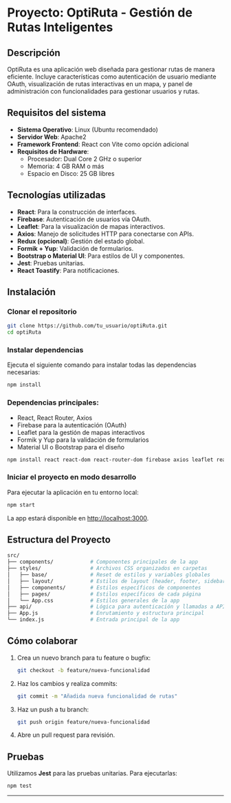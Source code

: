 # Proyecto: OptiRuta - Gestión de Rutas Inteligentes

## Descripción
OptiRuta es una aplicación web diseñada para gestionar rutas de manera eficiente. Incluye características como autenticación de usuario mediante OAuth, visualización de rutas interactivas en un mapa, y panel de administración con funcionalidades para gestionar usuarios y rutas.

## Requisitos del sistema
- **Sistema Operativo**: Linux (Ubuntu recomendado)
- **Servidor Web**: Apache2
- **Framework Frontend**: React con Vite como opción adicional
- **Requisitos de Hardware**:
  - Procesador: Dual Core 2 GHz o superior
  - Memoria: 4 GB RAM o más
  - Espacio en Disco: 25 GB libres

## Tecnologías utilizadas
- **React**: Para la construcción de interfaces.
- **Firebase**: Autenticación de usuarios vía OAuth.
- **Leaflet**: Para la visualización de mapas interactivos.
- **Axios**: Manejo de solicitudes HTTP para conectarse con APIs.
- **Redux (opcional)**: Gestión del estado global.
- **Formik + Yup**: Validación de formularios.
- **Bootstrap o Material UI**: Para estilos de UI y componentes.
- **Jest**: Pruebas unitarias.
- **React Toastify**: Para notificaciones.

## Instalación

### Clonar el repositorio
```bash
git clone https://github.com/tu_usuario/optiRuta.git
cd optiRuta
```

### Instalar dependencias
Ejecuta el siguiente comando para instalar todas las dependencias necesarias:
```bash
npm install
```

### Dependencias principales:
- React, React Router, Axios
- Firebase para la autenticación (OAuth)
- Leaflet para la gestión de mapas interactivos
- Formik y Yup para la validación de formularios
- Material UI o Bootstrap para el diseño

```bash
npm install react react-dom react-router-dom firebase axios leaflet react-leaflet formik yup bootstrap @mui/material @emotion/react @emotion/styled react-icons jest @testing-library/react react-toastify
```

### Iniciar el proyecto en modo desarrollo
Para ejecutar la aplicación en tu entorno local:
```bash
npm start
```
La app estará disponible en [http://localhost:3000](http://localhost:3000).

## Estructura del Proyecto

```bash
src/
├── components/            # Componentes principales de la app
├── styles/                # Archivos CSS organizados en carpetas
│   ├── base/              # Reset de estilos y variables globales
│   ├── layout/            # Estilos de layout (header, footer, sidebar)
│   ├── components/        # Estilos específicos de componentes
│   ├── pages/             # Estilos específicos de cada página
│   └── App.css            # Estilos generales de la app
├── api/                   # Lógica para autenticación y llamadas a API
├── App.js                 # Enrutamiento y estructura principal
└── index.js               # Entrada principal de la app
```

## Cómo colaborar

1. Crea un nuevo branch para tu feature o bugfix:
   ```bash
   git checkout -b feature/nueva-funcionalidad
   ```
2. Haz los cambios y realiza commits:
   ```bash
   git commit -m "Añadida nueva funcionalidad de rutas"
   ```
3. Haz un push a tu branch:
   ```bash
   git push origin feature/nueva-funcionalidad
   ```
4. Abre un pull request para revisión.

## Pruebas
Utilizamos **Jest** para las pruebas unitarias. Para ejecutarlas:
```bash
npm test
```

---